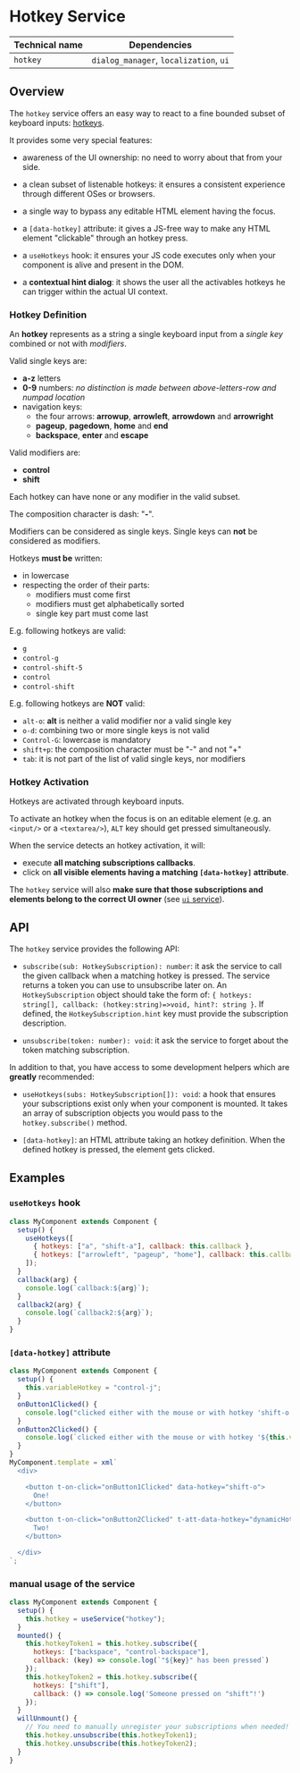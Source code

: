 # Hotkey Service

| Technical name | Dependencies                           |
| -------------- | -------------------------------------- |
| `hotkey`       | `dialog_manager`, `localization`, `ui` |

## Overview

The `hotkey` service offers an easy way to react to a
fine bounded subset of keyboard inputs: [hotkeys](#hotkey-definition).

It provides some very special features:

- awareness of the UI ownership: no need to worry about that from your side.

- a clean subset of listenable hotkeys:
  it ensures a consistent experience through different OSes or browsers.

- a single way to bypass any editable HTML element having the focus.

- a `[data-hotkey]` attribute: it gives a JS-free way to make
  any HTML element "clickable" through an hotkey press.

- a `useHotkeys` hook: it ensures your JS code executes only
  when your component is alive and present in the DOM.

- a **contextual hint dialog**: it shows the user all the activables
  hotkeys he can trigger within the actual UI context.

### Hotkey Definition

An **hotkey** represents as a string a single keyboard
input from a _single key_ combined or not with _modifiers_.

Valid single keys are:

- **a-z** letters
- **0-9** numbers: _no distinction is made between above-letters-row and numpad location_
- navigation keys:
  - the four arrows: **arrowup**, **arrowleft**, **arrowdown** and **arrowright**
  - **pageup**, **pagedown**, **home** and **end**
  - **backspace**, **enter** and **escape**

Valid modifiers are:

- **control**
- **shift**

Each hotkey can have none or any modifier in the valid subset.

The composition character is dash: "**-**".

Modifiers can be considered as single keys.
Single keys can **not** be considered as modifiers.

Hotkeys **must be** written:

- in lowercase
- respecting the order of their parts:
  - modifiers must come first
  - modifiers must get alphabetically sorted
  - single key part must come last

E.g. following hotkeys are valid:

- `g`
- `control-g`
- `control-shift-5`
- `control`
- `control-shift`

E.g. following hotkeys are **NOT** valid:

- `alt-o`: **alt** is neither a valid modifier nor a valid single key
- `o-d`: combining two or more single keys is not valid
- `Control-G`: lowercase is mandatory
- `shift+p`: the composition character must be "-" and not "+"
- `tab`: it is not part of the list of valid single keys, nor modifiers

### Hotkey Activation

Hotkeys are activated through keyboard inputs.

To activate an hotkey when the focus is on an editable element
(e.g. an `<input/>` or a `<textarea/>`), `ALT` key should get pressed simultaneously.

When the service detects an hotkey activation, it will:

- execute **all matching subscriptions callbacks**.
- click on **all visible elements having a matching `[data-hotkey]` attribute**.

The `hotkey` service will also **make sure that those
subscriptions and elements belong to the correct UI owner** (see [`ui` service](ui.md)).

## API

The `hotkey` service provides the following API:

- `subscribe(sub: HotkeySubscription): number`:
  it ask the service to call the given callback when a matching hotkey is pressed.
  The service returns a token you can use to unsubscribe later on.
  An `HotkeySubscription` object should take the form of:
  `{ hotkeys: string[], callback: (hotkey:string)=>void, hint?: string }`.
  If defined, the `HotkeySubscription.hint` key must provide the subscription description.

- `unsubscribe(token: number): void`:
  it ask the service to forget about the token matching subscription.

In addition to that, you have access to some development helpers which are **greatly** recommended:

- `useHotkeys(subs: HotkeySubscription[]): void`:
  a hook that ensures your subscriptions exist only when your component is mounted.
  It takes an array of subscription objects you would pass to the `hotkey.subscribe()` method.

- `[data-hotkey]`: an HTML attribute taking an hotkey definition.
  When the defined hotkey is pressed, the element gets clicked.

## Examples

### `useHotkeys` hook
```js
class MyComponent extends Component {
  setup() {
    useHotkeys([
      { hotkeys: ["a", "shift-a"], callback: this.callback },
      { hotkeys: ["arrowleft", "pageup", "home"], callback: this.callback2 }
    ]);
  }
  callback(arg) {
    console.log(`callback:${arg}`);
  }
  callback2(arg) {
    console.log(`callback2:${arg}`);
  }
}
```

### `[data-hotkey]` attribute
```js
class MyComponent extends Component {
  setup() {
    this.variableHotkey = "control-j";
  }
  onButton1Clicked() {
    console.log("clicked either with the mouse or with hotkey 'shift-o'");
  }
  onButton2Clicked() {
    console.log(`clicked either with the mouse or with hotkey '${this.variableHotkey}'`);
  }
}
MyComponent.template = xml`
  <div>

    <button t-on-click="onButton1Clicked" data-hotkey="shift-o">
      One!
    </button>

    <button t-on-click="onButton2Clicked" t-att-data-hotkey="dynamicHotkey">
      Two!
    </button>

  </div>
`;
```

### manual usage of the service
```js
class MyComponent extends Component {
  setup() {
    this.hotkey = useService("hotkey");
  }
  mounted() {
    this.hotkeyToken1 = this.hotkey.subscribe({
      hotkeys: ["backspace", "control-backspace"],
      callback: (key) => console.log(`"${key}" has been pressed`)
    });
    this.hotkeyToken2 = this.hotkey.subscribe({
      hotkeys: ["shift"],
      callback: () => console.log('Someone pressed on "shift"!')
    });
  }
  willUnmount() {
    // You need to manually unregister your subscriptions when needed!
    this.hotkey.unsubscribe(this.hotkeyToken1);
    this.hotkey.unsubscribe(this.hotkeyToken2);
  }
}
```
